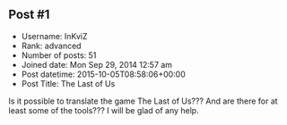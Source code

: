 ## Post #1
- Username: InKviZ
- Rank: advanced
- Number of posts: 51
- Joined date: Mon Sep 29, 2014 12:57 am
- Post datetime: 2015-10-05T08:58:06+00:00
- Post Title: The Last of Us

Is it possible to translate the game The Last of Us??? And are there for at least some of the tools??? I will be glad of any help.
